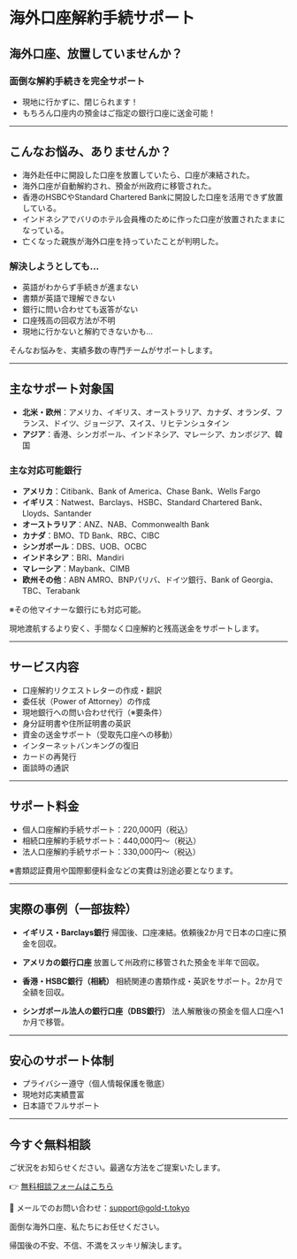 # 海外口座解約手続サポート

## 海外口座、放置していませんか？

### 面倒な解約手続きを完全サポート

- 現地に行かずに、閉じられます！
- もちろん口座内の預金はご指定の銀行口座に送金可能！

---

## こんなお悩み、ありませんか？

- 海外赴任中に開設した口座を放置していたら、口座が凍結された。
- 海外口座が自動解約され、預金が州政府に移管された。
- 香港のHSBCやStandard Chartered Bankに開設した口座を活用できず放置している。
- インドネシアでバリのホテル会員権のために作った口座が放置されたままになっている。
- 亡くなった親族が海外口座を持っていたことが判明した。

### 解決しようとしても…

- 英語がわからず手続きが進まない
- 書類が英語で理解できない
- 銀行に問い合わせても返答がない
- 口座残高の回収方法が不明
- 現地に行かないと解約できないかも…

そんなお悩みを、実績多数の専門チームがサポートします。

---

## 主なサポート対象国

- **北米・欧州**：アメリカ、イギリス、オーストラリア、カナダ、オランダ、フランス、ドイツ、ジョージア、スイス、リヒテンシュタイン
- **アジア**：香港、シンガポール、インドネシア、マレーシア、カンボジア、韓国

### 主な対応可能銀行

- **アメリカ**：Citibank、Bank of America、Chase Bank、Wells Fargo
- **イギリス**：Natwest、Barclays、HSBC、Standard Chartered Bank、Lloyds、Santander
- **オーストラリア**：ANZ、NAB、Commonwealth Bank
- **カナダ**：BMO、TD Bank、RBC、CIBC
- **シンガポール**：DBS、UOB、OCBC
- **インドネシア**：BRI、Mandiri
- **マレーシア**：Maybank、CIMB
- **欧州その他**：ABN AMRO、BNPパリバ、ドイツ銀行、Bank of Georgia、TBC、Terabank

※その他マイナーな銀行にも対応可能。

現地渡航するより安く、手間なく口座解約と残高送金をサポートします。

---

## サービス内容

- 口座解約リクエストレターの作成・翻訳
- 委任状（Power of Attorney）の作成
- 現地銀行への問い合わせ代行（※要条件）
- 身分証明書や住所証明書の英訳
- 資金の送金サポート（受取先口座への移動）
- インターネットバンキングの復旧
- カードの再発行
- 面談時の通訳

---

## サポート料金

- 個人口座解約手続サポート：220,000円（税込）
- 相続口座解約手続サポート：440,000円～（税込）
- 法人口座解約手続サポート：330,000円～（税込）

※書類認証費用や国際郵便料金などの実費は別途必要となります。

---

## 実際の事例（一部抜粋）

- **イギリス・Barclays銀行**
  帰国後、口座凍結。依頼後2か月で日本の口座に預金を回収。

- **アメリカの銀行口座**
  放置して州政府に移管された預金を半年で回収。

- **香港・HSBC銀行（相続）**
  相続関連の書類作成・英訳をサポート。2か月で全額を回収。

- **シンガポール法人の銀行口座（DBS銀行）**
  法人解散後の預金を個人口座へ1か月で移管。

---

## 安心のサポート体制

- プライバシー遵守（個人情報保護を徹底）
- 現地対応実績豊富
- 日本語でフルサポート

---

## 今すぐ無料相談

ご状況をお知らせください。最適な方法をご提案いたします。

👉 [無料相談フォームはこちら](https://gold-t.tokyo/?page_id=76)

📧 メールでのお問い合わせ：support@gold-t.tokyo

面倒な海外口座、私たちにお任せください。

帰国後の不安、不信、不満をスッキリ解決します。
